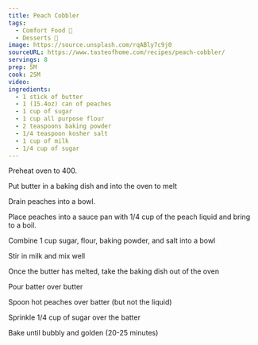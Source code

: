 ```yaml
---
title: Peach Cobbler
tags:
  - Comfort Food 🧸
  - Desserts 🍰
image: https://source.unsplash.com/rqABly7c9j0
sourceURL: https://www.tasteofhome.com/recipes/peach-cobbler/
servings: 8
prep: 5M
cook: 25M
video:
ingredients:
  - 1 stick of butter
  - 1 (15.4oz) can of peaches
  - 1 cup of sugar
  - 1 cup all purpose flour
  - 2 teaspoons baking powder
  - 1/4 teaspoon kosher salt
  - 1 cup of milk
  - 1/4 cup of sugar
---
```

Preheat oven to 400.

Put butter in a baking dish and into the oven to melt

Drain peaches into a bowl.

Place peaches into a sauce pan with 1/4 cup of the peach liquid and bring to a boil.

Combine 1 cup sugar, flour, baking powder, and salt into a bowl

Stir in milk and mix well

Once the butter has melted, take the baking dish out of the oven

Pour batter over butter

Spoon hot peaches over batter (but not the liquid)

Sprinkle 1/4 cup of sugar over the batter

Bake until bubbly and golden (20-25 minutes)
